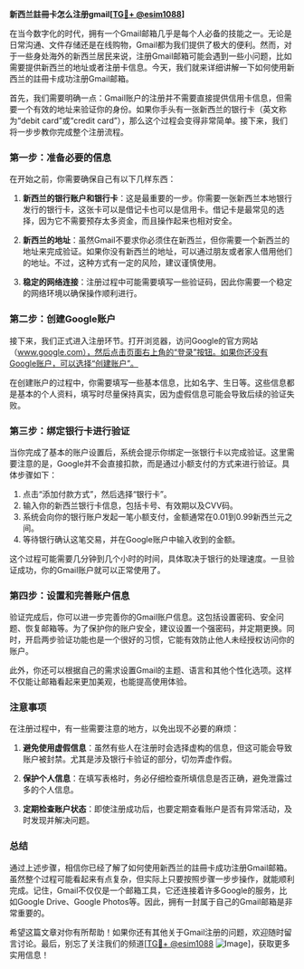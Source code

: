 **新西兰註冊卡怎么注册gmail[[TG💪+ @esim1088](https://t.me/s/esim1088)]**

在当今数字化的时代，拥有一个Gmail邮箱几乎是每个人必备的技能之一。无论是日常沟通、文件存储还是在线购物，Gmail都为我们提供了极大的便利。然而，对于一些身处海外的新西兰居民来说，注册Gmail邮箱可能会遇到一些小问题，比如需要提供新西兰的地址或者注册卡信息。今天，我们就来详细讲解一下如何使用新西兰的註冊卡成功注册Gmail邮箱。

首先，我们需要明确一点：Gmail账户的注册并不需要直接提供信用卡信息，但需要一个有效的地址来验证你的身份。如果你手头有一张新西兰的银行卡（英文称为“debit card”或“credit card”），那么这个过程会变得非常简单。接下来，我们将一步步教你完成整个注册流程。

### 第一步：准备必要的信息

在开始之前，你需要确保自己有以下几样东西：

1. **新西兰的银行账户和银行卡**：这是最重要的一步。你需要一张新西兰本地银行发行的银行卡，这张卡可以是借记卡也可以是信用卡。借记卡是最常见的选择，因为它不需要预存太多资金，而且操作起来也相对安全。

2. **新西兰的地址**：虽然Gmail不要求你必须住在新西兰，但你需要一个新西兰的地址来完成验证。如果你没有新西兰的地址，可以通过朋友或者家人借用他们的地址。不过，这种方式有一定的风险，建议谨慎使用。

3. **稳定的网络连接**：注册过程中可能需要填写一些验证码，因此你需要一个稳定的网络环境以确保操作顺利进行。

### 第二步：创建Google账户

接下来，我们正式进入注册环节。打开浏览器，访问Google的官方网站（www.google.com），然后点击页面右上角的“登录”按钮。如果你还没有Google账户，可以选择“创建账户”。

在创建账户的过程中，你需要填写一些基本信息，比如名字、生日等。这些信息都是基本的个人资料，填写时尽量保持真实，因为虚假信息可能会导致后续的验证失败。

### 第三步：绑定银行卡进行验证

当你完成了基本的账户设置后，系统会提示你绑定一张银行卡以完成验证。这里需要注意的是，Google并不会直接扣款，而是通过小额支付的方式来进行验证。具体步骤如下：

1. 点击“添加付款方式”，然后选择“银行卡”。
2. 输入你的新西兰银行卡信息，包括卡号、有效期以及CVV码。
3. 系统会向你的银行账户发起一笔小额支付，金额通常在0.01到0.99新西兰元之间。
4. 等待银行确认这笔交易，并在Google账户中输入收到的金额。

这个过程可能需要几分钟到几个小时的时间，具体取决于银行的处理速度。一旦验证成功，你的Gmail账户就可以正常使用了。

### 第四步：设置和完善账户信息

验证完成后，你可以进一步完善你的Gmail账户信息。这包括设置密码、安全问题、恢复邮箱等。为了保护你的账户安全，建议设置一个强密码，并定期更换。同时，开启两步验证功能也是一个很好的习惯，它能有效防止他人未经授权访问你的账户。

此外，你还可以根据自己的需求设置Gmail的主题、语言和其他个性化选项。这样不仅能让邮箱看起来更加美观，也能提高使用体验。

### 注意事项

在注册过程中，有一些需要注意的地方，以免出现不必要的麻烦：

1. **避免使用虚假信息**：虽然有些人在注册时会选择虚构的信息，但这可能会导致账户被封禁。尤其是涉及银行卡验证的部分，切勿弄虚作假。
   
2. **保护个人信息**：在填写表格时，务必仔细检查所填信息是否正确，避免泄露过多的个人信息。

3. **定期检查账户状态**：即使注册成功后，也要定期查看账户是否有异常活动，及时发现并解决问题。

### 总结

通过上述步骤，相信你已经了解了如何使用新西兰的註冊卡成功注册Gmail邮箱。虽然整个过程可能看起来有点复杂，但实际上只要按照步骤一步步操作，就能顺利完成。记住，Gmail不仅仅是一个邮箱工具，它还连接着许多Google的服务，比如Google Drive、Google Photos等。因此，拥有一封属于自己的Gmail邮箱是非常重要的。

希望这篇文章对你有所帮助！如果你还有其他关于Gmail注册的问题，欢迎随时留言讨论。最后，别忘了关注我们的频道[[TG💪+ @esim1088](https://t.me/s/esim1088) ![Image](https://i.postimg.cc/4NQfJmqS/Snipaste-2025-05-13-00-14-12.png)]，获取更多实用信息！